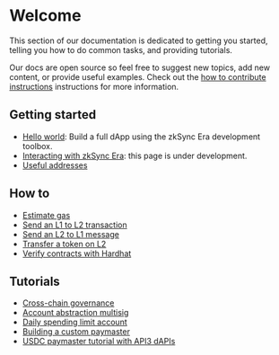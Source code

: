 # Welcome

This section of our documentation is dedicated to getting you started, telling you how to do common tasks, and providing tutorials.

Our docs are open source so feel free to suggest new topics, add new content, or provide useful examples. Check out the [how to contribute instructions](../reference/troubleshooting/docs-contribution/docs.md) instructions for more information.

## Getting started

- [Hello world](./building-on-zksync/hello-world.md): Build a full dApp using the zkSync Era development toolbox.
- [Interacting with zkSync Era](./building-on-zksync/interacting.md): this page is under development.
- [Useful addresses](./building-on-zksync/useful-address.md)

## How to

- [Estimate gas](./how-to/estimate-gas.md)
- [Send an L1 to L2 transaction](./how-to/send-transaction-l1-l2.md)
- [Send an L2 to L1 message](./how-to/send-message-l2-l1.md)
- [Transfer a token on L2](./how-to/transfer-token-l2.md)
- [Verify contracts with Hardhat](./how-to/verify-contracts.md)

## Tutorials

- [Cross-chain governance](./tutorials/cross-chain-tutorial.md)
- [Account abstraction multisig](./tutorials/custom-aa-tutorial.md)
- [Daily spending limit account](./tutorials/aa-daily-spend-limit.md)
- [Building a custom paymaster](./tutorials/custom-paymaster-tutorial.md)
- [USDC paymaster tutorial with API3 dAPIs](./tutorials/api3-usd-paymaster-tutorial.md)

